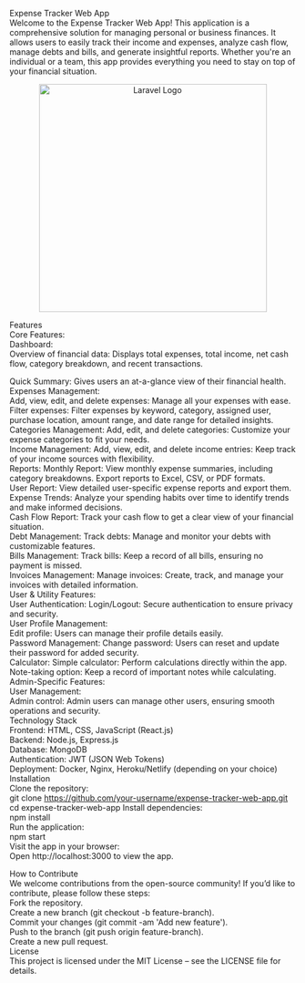 Expense Tracker Web App<br>
Welcome to the Expense Tracker Web App! This application is a comprehensive solution for managing personal or business finances. It allows users to easily track their income and expenses, analyze cash flow, manage debts and bills, and generate insightful reports. Whether you're an individual or a team, this app provides everything you need to stay on top of your financial situation.

<p align="center"><a href="https://laravel.com" target="_blank"><img src="https://iili.io/F09Slbp.png" width="400" alt="Laravel Logo"></a></p>

Features<br>
Core Features:<br>
Dashboard:<br>
Overview of financial data: Displays total expenses, total income, net cash flow, category breakdown, and recent transactions.

Quick Summary: Gives users an at-a-glance view of their financial health.
<br>
Expenses Management:<br>
Add, view, edit, and delete expenses: Manage all your expenses with ease.
<br>
Filter expenses: Filter expenses by keyword, category, assigned user, purchase location, amount range, and date range for detailed insights.
<br>
Categories Management:
Add, edit, and delete categories: Customize your expense categories to fit your needs.
<br>
Income Management:
Add, view, edit, and delete income entries: Keep track of your income sources with flexibility.
<br>
Reports:
Monthly Report: View monthly expense summaries, including category breakdowns. Export reports to Excel, CSV, or PDF formats.
<br>
User Report: View detailed user-specific expense reports and export them.
<br>
Expense Trends: Analyze your spending habits over time to identify trends and make informed decisions.
<br>
Cash Flow Report: Track your cash flow to get a clear view of your financial situation.
<br>
Debt Management:
Track debts: Manage and monitor your debts with customizable features.
<br>
Bills Management:
Track bills: Keep a record of all bills, ensuring no payment is missed.
<br>
Invoices Management:
Manage invoices: Create, track, and manage your invoices with detailed information.
<br>
User & Utility Features:<br>
User Authentication:
Login/Logout: Secure authentication to ensure privacy and security.
<br>
User Profile Management:<br>
Edit profile: Users can manage their profile details easily.
<br>
Password Management:
Change password: Users can reset and update their password for added security.
<br>
Calculator:
Simple calculator: Perform calculations directly within the app.
<br>
Note-taking option: Keep a record of important notes while calculating.
<br>
Admin-Specific Features:<br>
User Management:<br>
Admin control: Admin users can manage other users, ensuring smooth operations and security.
<br>
Technology Stack<br>
Frontend: HTML, CSS, JavaScript (React.js)
<br>
Backend: Node.js, Express.js
<br>
Database: MongoDB
<br>
Authentication: JWT (JSON Web Tokens)
<br>
Deployment: Docker, Nginx, Heroku/Netlify (depending on your choice)
<br>
Installation<br>
Clone the repository:<br>
git clone https://github.com/your-username/expense-tracker-web-app.git
<br>cd expense-tracker-web-app
Install dependencies:
<br>
npm install<br>
Run the application:
<br>
npm start<br>
Visit the app in your browser:<br>
Open http://localhost:3000 to view the app.<br>

How to Contribute<br>
We welcome contributions from the open-source community! If you’d like to contribute, please follow these steps:
<br>
Fork the repository.
<br>
Create a new branch (git checkout -b feature-branch).
<br>
Commit your changes (git commit -am 'Add new feature').
<br>
Push to the branch (git push origin feature-branch).
<br>
Create a new pull request.
<br>
License<br>
This project is licensed under the MIT License – see the LICENSE file for details.